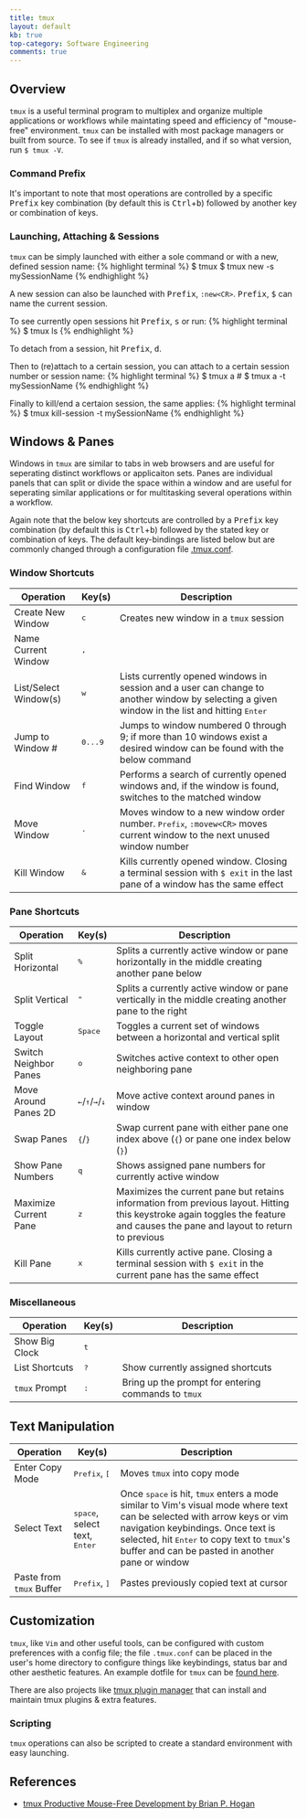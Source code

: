 ```yaml
---
title: tmux
layout: default
kb: true
top-category: Software Engineering
comments: true
---
```


## Overview

`tmux` is a useful terminal program to multiplex and organize multiple applications or workflows while maintating speed and efficiency of "mouse-free" environment. `tmux` can be installed with most package managers or built from source. To see if `tmux` is already installed, and if so what version, run 
`$ tmux -V`.

### Command Prefix

It's important to note that most operations are controlled by a specific <kbd>Prefix</kbd> key combination (by default this is <kbd>Ctrl</kbd>+<kbd>b</kbd>) followed by another key or combination of keys.

### Launching, Attaching & Sessions

`tmux` can be simply launched with either a sole command or with a new, defined session name:
{% highlight terminal %}
$ tmux
$ tmux new -s mySessionName
{% endhighlight %}

A new session can also be launched with <kbd>Prefix</kbd>, `:new<CR>`. <kbd>Prefix</kbd>, <kbd>$</kbd> can name the current session.

To see currently open sessions hit <kbd>Prefix</kbd>, <kbd>s</kbd> or run:
{% highlight terminal %}
$ tmux ls
{% endhighlight %}

To detach from a session, hit <kbd>Prefix</kbd>, <kbd>d</kbd>.

Then to (re)attach to a certain session, you can attach to a certain session number or session name:
{% highlight terminal %}
$ tmux a #
$ tmux a -t mySessionName
{% endhighlight %}

Finally to kill/end a certaion session, the same applies:
{% highlight terminal %}
$ tmux kill-session -t mySessionName
{% endhighlight %}

## Windows & Panes

Windows in `tmux` are similar to tabs in web browsers and are useful for seperating distinct workflows or applicaiton sets. Panes are individual panels that can split or divide the space within a window and are useful for seperating similar applications or for multitasking several operations within a workflow.

Again note that the below key shortcuts are controlled by a <kbd>Prefix</kbd> key combination (by default this is <kbd>Ctrl</kbd>+<kbd>b</kbd>) followed by the stated key or combination of keys. The default key-bindings are listed below but are commonly changed through a configuration file [.tmux.conf](#customization).

### Window Shortcuts

| Operation | Key(s) | Description |
|-----------|--------|-------------|
| Create New Window | <kbd>c</kbd> | Creates new window in a `tmux` session |
| Name Current Window | <kbd>,</kbd> | |
| List/Select Window(s) | <kbd>w</kbd> | Lists currently opened windows in session and a user can change to another window by selecting a given window in the list and hitting <kbd>Enter</kbd> |
| Jump to Window # | <kbd>0...9</kbd> | Jumps to window numbered 0 through 9; if more than 10 windows exist a desired window can be found with the below command |
| Find Window | <kbd>f</kbd> | Performs a search of currently opened windows and, if the window is found, switches to the matched window |
| Move Window | <kbd>.</kbd> | Moves window to a new window order number. <kbd>Prefix</kbd>, `:movew<CR>` moves current window to the next unused window number |
| Kill Window | <kbd>&</kbd> | Kills currently opened window. Closing a terminal session with `$ exit` in the last pane of a window has the same effect |

### Pane Shortcuts

| Operation | Key(s) | Description |
|-----------|--------|-------------|
| Split Horizontal | <kbd>%</kbd> | Splits a currently active window or pane horizontally in the middle creating another pane below |
| Split Vertical | <kbd>"</kbd> | Splits a currently active window or pane vertically in the middle creating another pane to the right |
| Toggle Layout | <kbd>Space</kbd> | Toggles a current set of windows between a horizontal and vertical split |
| Switch Neighbor Panes | <kbd>o</kbd> | Switches active context to other open neighboring pane |
| Move Around Panes 2D | <kbd>&#8592;</kbd>/<kbd>&#8593;</kbd>/<kbd>&#8594;</kbd>/<kbd>&#8595;</kbd> | Move active context around panes in window |
| Swap Panes | <kbd>{</kbd>/<kbd>}</kbd> | Swap current pane with either pane one index above (<kbd>{</kbd>) or pane one index below (<kbd>}</kbd>) |
| Show Pane Numbers | <kbd>q</kbd> | Shows assigned pane numbers for currently active window |
| Maximize Current Pane | <kbd>z</kbd> | Maximizes the current pane but retains information from previous layout. Hitting this keystroke again toggles the feature and causes the pane and layout to return to previous |
| Kill Pane | <kbd>x</kbd> | Kills currently active pane. Closing a terminal session with `$ exit` in the current pane has the same effect |

### Miscellaneous

| Operation | Key(s) | Description |
|-----------|--------|-------------|
| Show Big Clock | <kbd>t</kbd> | |
| List Shortcuts | <kbd>?</kbd> | Show currently assigned shortcuts |
| `tmux` Prompt | <kbd>:</kbd> | Bring up the prompt for entering commands to `tmux` |

## Text Manipulation

| Operation | Key(s) | Description |
|-----------|--------|-------------|
| Enter Copy Mode | <kbd>Prefix</kbd>, <kbd>[</kbd> | Moves `tmux` into copy mode |
| Select Text | <kbd>space</kbd>, select text, <kbd>Enter</kbd> | Once <kbd>space</kbd> is hit, `tmux` enters a mode similar to Vim's visual mode where text can be selected with arrow keys or vim navigation keybindings. Once text is selected, hit <kbd>Enter</kbd> to copy text to `tmux`'s buffer and can be pasted in another pane or window |
| Paste from `tmux` Buffer | <kbd>Prefix</kbd>, <kbd>]</kbd> | Pastes previously copied text at cursor |

## Customization

`tmux`, like `Vim` and other useful tools, can be configured with custom preferences with a config file; the file `.tmux.conf` can be placed in the user's home directory to configure things like keybindings, status bar and other aesthetic features. An example dotfile for `tmux` can be [found here](https://github.com/JohnnyGOX17/configs/blob/master/configs/.tmux.conf).

There are also projects like [tmux plugin manager](https://github.com/tmux-plugins/tpm) that can install and maintain tmux plugins & extra features.

### Scripting

`tmux` operations can also be scripted to create a standard environment with easy launching.

## References

* [tmux Productive Mouse-Free Development by Brian P. Hogan](https://pragprog.com/book/bhtmux/tmux)
